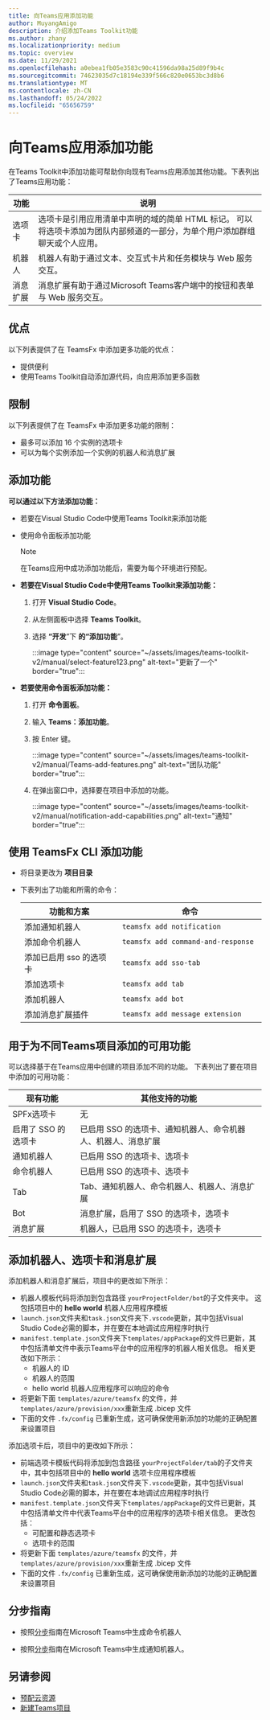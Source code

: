 ```yaml
---
title: 向Teams应用添加功能
author: MuyangAmigo
description: 介绍添加Teams Toolkit功能
ms.author: zhany
ms.localizationpriority: medium
ms.topic: overview
ms.date: 11/29/2021
ms.openlocfilehash: a0ebea1fb05e3583c90c41596da98a25d89f9b4c
ms.sourcegitcommit: 74623035d7c18194e339f566c820e0653bc3d8b6
ms.translationtype: MT
ms.contentlocale: zh-CN
ms.lasthandoff: 05/24/2022
ms.locfileid: "65656759"
---
```

# <a name="add-capabilities-to-teams-apps"></a>向Teams应用添加功能

在Teams Toolkit中添加功能可帮助你向现有Teams应用添加其他功能。下表列出了Teams应用功能：

|**功能**|**说明**|
|--------|-------------|
| 选项卡 |  选项卡是引用应用清单中声明的域的简单 HTML 标记。 可以将选项卡添加为团队内部频道的一部分，为单个用户添加群组聊天或个人应用。|
| 机器人 |  机器人有助于通过文本、交互式卡片和任务模块与 Web 服务交互。|
| 消息扩展 | 消息扩展有助于通过Microsoft Teams客户端中的按钮和表单与 Web 服务交互。|

## <a name="advantages"></a>优点

以下列表提供了在 TeamsFx 中添加更多功能的优点：

* 提供便利
* 使用Teams Toolkit自动添加源代码，向应用添加更多函数

## <a name="limitations"></a>限制

以下列表提供了在 TeamsFx 中添加更多功能的限制：

* 最多可以添加 16 个实例的选项卡
* 可以为每个实例添加一个实例的机器人和消息扩展

## <a name="add-capabilities"></a>添加功能

**可以通过以下方法添加功能：**

* 若要在Visual Studio Code中使用Teams Toolkit来添加功能
* 使用命令面板添加功能

  > [!Note]
  > 在Teams应用中成功添加功能后，需要为每个环境进行预配。

* **若要在Visual Studio Code中使用Teams Toolkit来添加功能：**

   1. 打开 **Visual Studio Code**。
   1. 从左侧面板中选择 **Teams Toolkit**。
   1. 选择 **“开发**”下 **的“添加功能**”。

       :::image type="content" source="~/assets/images/teams-toolkit-v2/manual/select-feature123.png" alt-text="更新了一个" border="true":::

* **若要使用命令面板添加功能：**

   1. 打开 **命令面板**。
   1. 输入 **Teams：添加功能**。
   1. 按 Enter 键。

       :::image type="content" source="~/assets/images/teams-toolkit-v2/manual/Teams-add-features.png" alt-text="团队功能" border="true":::

   1. 在弹出窗口中，选择要在项目中添加的功能。

       :::image type="content" source="~/assets/images/teams-toolkit-v2/manual/notification-add-capabilities.png" alt-text="通知" border="true":::

## <a name="add-capabilities-using-teamsfx-cli"></a>使用 TeamsFx CLI 添加功能

* 将目录更改为 **项目目录**
* 下表列出了功能和所需的命令：

  |功能和方案| 命令|
  |-----------------------|----------|
  |添加通知机器人 |`teamsfx add notification `|
  |添加命令机器人 |`teamsfx add command-and-response `|
  |添加已启用 sso 的选项卡 |`teamsfx add sso-tab`|
  |添加选项卡 |`teamsfx add tab`|
  |添加机器人 |`teamsfx add bot`|
  |添加消息扩展插件 |`teamsfx add message extension`|

## <a name="available-capabilities-to-add-for-different-teams-project"></a>用于为不同Teams项目添加的可用功能

可以选择基于在Teams应用中创建的项目添加不同的功能。
下表列出了要在项目中添加的可用功能：

|现有功能|其他支持的功能|
|--------------------|--------------------|
|SPFx选项卡 |无|
|启用了 SSO 的选项卡 |已启用 SSO 的选项卡、通知机器人、命令机器人、机器人、消息扩展|
|通知机器人 |已启用 SSO 的选项卡、选项卡|
|命令机器人 |已启用 SSO 的选项卡、选项卡|
|Tab |Tab、通知机器人、命令机器人、机器人、消息扩展|
|Bot |消息扩展，启用了 SSO 的选项卡，选项卡|
|消息扩展 |机器人，已启用 SSO 的选项卡，选项卡 |

## <a name="add-bot-tab-and-message-extension"></a>添加机器人、选项卡和消息扩展

添加机器人和消息扩展后，项目中的更改如下所示：

* 机器人模板代码将添加到包含路径 `yourProjectFolder/bot`的子文件夹中。 这包括项目中的 **hello world** 机器人应用程序模板
* `launch.json`文件夹和`task.json`文件夹下`.vscode`更新，其中包括Visual Studio Code必需的脚本，并在要在本地调试应用程序时执行
* `manifest.template.json`文件夹下`templates/appPackage`的文件已更新，其中包括清单文件中表示Teams平台中的应用程序的机器人相关信息。 相关更改如下所示：
  * 机器人的 ID
  * 机器人的范围
  * hello world 机器人应用程序可以响应的命令
* 将更新下面 `templates/azure/teamsfx` 的文件，并 `templates/azure/provision/xxx`重新生成 .bicep 文件
* 下面的文件 `.fx/config` 已重新生成，这可确保使用新添加的功能的正确配置来设置项目

添加选项卡后，项目中的更改如下所示：

* 前端选项卡模板代码将添加到包含路径 `yourProjectFolder/tab`的子文件夹中，其中包括项目中的 **hello world** 选项卡应用程序模板
* `launch.json`文件夹和`task.json`文件夹下`.vscode`更新，其中包括Visual Studio Code必需的脚本，并在要在本地调试应用程序时执行
* `manifest.template.json`文件夹下`templates/appPackage`的文件已更新，其中包括清单文件中代表Teams平台中的应用程序的选项卡相关信息。 更改包括：
  * 可配置和静态选项卡
  * 选项卡的范围
* 将更新下面 `templates/azure/teamsfx` 的文件，并 `templates/azure/provision/xxx`重新生成 .bicep 文件
* 下面的文件 `.fx/config` 已重新生成，这可确保使用新添加的功能的正确配置来设置项目

## <a name="step-by-step-guide"></a>分步指南

* 按照[分步](../sbs-gs-commandbot.yml)指南在Microsoft Teams中生成命令机器人

* 按照[分步](../sbs-gs-notificationbot.yml)指南在Microsoft Teams中生成通知机器人。

## <a name="see-also"></a>另请参阅

* [预配云资源](provision.md)
* [新建Teams项目](create-new-project.md)
